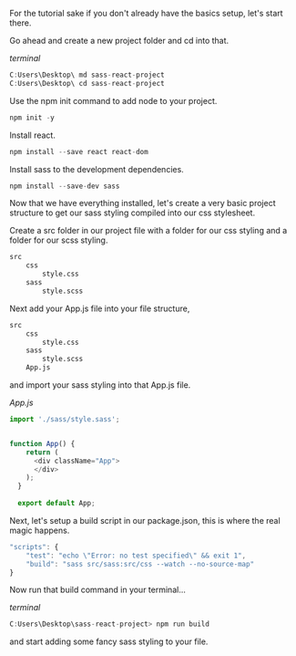 

For the tutorial sake if you don't already have the basics setup, let's start there. 

Go ahead and create a new project folder and cd into that.

*terminal*
```javascript
C:Users\Desktop\ md sass-react-project
C:Users\Desktop\ cd sass-react-project
```
Use the npm init command to add node to your project.

```javascript
npm init -y
```
Install react.

```javascript
npm install --save react react-dom
```
Install sass to the development dependencies.

```javascript
npm install --save-dev sass
```
Now that we have everything installed, let's create a very basic project structure to get our sass styling compiled into our css stylesheet.

Create a src folder in our project file with a folder for our css styling and a folder for our scss styling.

```html
src
    css
        style.css
    sass
        style.scss
```

Next add your App.js file into your file structure,

```html
src
    css
        style.css
    sass
        style.scss
    App.js
```
and import your sass styling into that App.js file.

*App.js*
```javascript
import './sass/style.sass';


function App() {
    return (
      <div className="App">
      </div>
    );
  }
  
  export default App;
```

Next, let's setup a build script in our package.json, this is where the real magic happens.

```javascript
"scripts": {
    "test": "echo \"Error: no test specified\" && exit 1",
    "build": "sass src/sass:src/css --watch --no-source-map"
}
```
Now run that build command in your terminal...

*terminal*
```javascript
C:Users\Desktop\sass-react-project> npm run build
```

and start adding some fancy sass styling to your file.